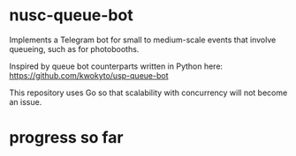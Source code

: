 # nusc-queue-bot
Implements a Telegram bot for small to medium-scale events that involve queueing, such as for photobooths.

Inspired by queue bot counterparts written in Python here:
https://github.com/kwokyto/usp-queue-bot

This repository uses Go so that scalability with concurrency will not become an issue.


# progress so far